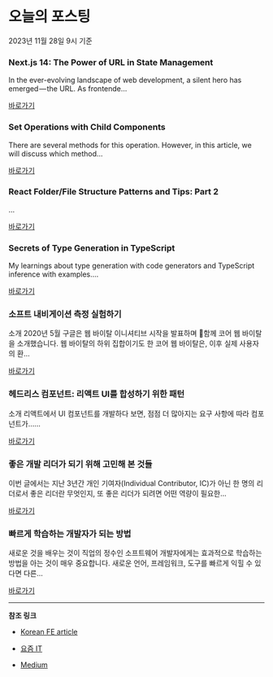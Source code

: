 # 오늘의 포스팅 
2023년 11월 28일 9시 기준 

### Next.js 14: The Power of URL in State Management 

 In the ever-evolving landscape of web development, a silent hero has emerged — the URL. As frontende... 

 [바로가기](https://medium.com/gogrow/next-js-14-the-power-of-url-in-state-management-7d38a4e34ca8?responsesOpen=true&sortBy=REVERSE_CHRON&source=topic_portal_recommended_stories---------0-84----------nextjs----------8f28eb92_f4ce_4f68_b0e7_ee16a2d3f021-------) 

### Set Operations with Child Components 

 There are several methods for this operation. However, in this article, we will discuss which method... 

 [바로가기](https://medium.com/@m.barancakmak/set-operations-with-child-components-66392a1f7636?responsesOpen=true&sortBy=REVERSE_CHRON&source=topic_portal_recommended_stories---------0-84----------front_end_development----------21e63068_7eb5_435b_9fdb_e6d2278f0294-------) 

### React Folder/File Structure Patterns and Tips: Part 2 

 ... 

 [바로가기](https://medium.com/@caglayanyanikoglu/react-folder-file-structure-patterns-and-tips-part-2-43e0b1f657b4?responsesOpen=true&sortBy=REVERSE_CHRON&source=topic_portal_recommended_stories---------0-84----------react----------188c1889_e9e5_46cc_b6b8_55abaedb124a-------) 

### Secrets of Type Generation in TypeScript 

 My learnings about type generation with code generators and TypeScript inference with examples.... 

 [바로가기](https://medium.com/gitconnected/secrets-of-type-generation-in-typescript-5d74c2e9dc56?responsesOpen=true&sortBy=REVERSE_CHRON&source=topic_portal_recommended_stories---------0-107----------javascript----------62f270bd_08ee_40c9_9f22_a55993205f87-------) 

###  소프트 내비게이션 측정 실험하기 

 소개 2020년 5월 구글은 웹 바이탈 이니셔티브 시작을 발표하며 함께 코어 웹 바이탈을 소개했습니다. 웹 바이탈의 하위 집합이기도 한 코어 웹 바이탈은, 이후 실제 사용자의 환... 

 [바로가기](https://kofearticle.substack.com/p/korean-fe-article-0f7) 

###  헤드리스 컴포넌트: 리액트 UI를 합성하기 위한 패턴 

 소개 리액트에서 UI 컴포넌트를 개발하다 보면, 점점 더 많아지는 요구 사항에 따라 컴포넌트가…... 

 [바로가기](https://kofearticle.substack.com/p/korean-fe-article-ui-2c5) 

### 좋은 개발 리더가 되기 위해 고민해 본 것들 

 이번 글에서는 지난 3년간 개인 기여자(Individual Contributor, IC)가 아닌 한 명의 리더로서 좋은 리더란 무엇인지, 또 좋은 리더가 되려면 어떤 역량이 필요한... 

 [바로가기](https://yozm.wishket.com/magazine/detail/2338/) 

### 빠르게 학습하는 개발자가 되는 방법 

 새로운 것을 배우는 것이 직업의 정수인 소프트웨어 개발자에게는 효과적으로 학습하는 방법을 아는 것이 매우 중요합니다. 새로운 언어, 프레임워크, 도구를 빠르게 익힐 수 있다면 다른... 

 [바로가기](https://yozm.wishket.com/magazine/detail/2334/) 

---

**참조 링크**

- [Korean FE article](https://kofearticle.substack.com) 

- [요즘 IT](https://yozm.wishket.com/magazine) 

- [Medium](https://medium.com) 

